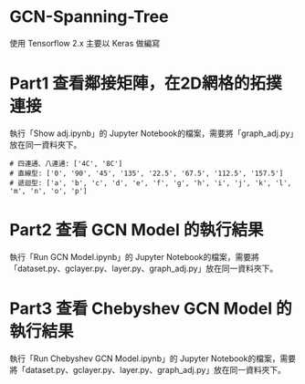 # GCN-Spanning-Tree

使用 Tensorflow 2.x 主要以 Keras 做編寫



# Part1 查看鄰接矩陣，在2D網格的拓撲連接

執行「Show adj.ipynb」的 Jupyter Notebook的檔案，需要將「graph_adj.py」放在同一資料夾下。

```
# 四連通、八連通: ['4C', '8C']
# 直線型: ['0', '90', '45', '135', '22.5', '67.5', '112.5', '157.5']
# 遞迴型: ['a', 'b', 'c', 'd', 'e', 'f', 'g', 'h', 'i', 'j', 'k', 'l', 'm', 'n', 'o', 'p']
```



# Part2 查看 GCN Model 的執行結果 

執行「Run GCN Model.ipynb」的 Jupyter Notebook的檔案，需要將「dataset.py、gclayer.py、layer.py、graph_adj.py」放在同一資料夾下。



# Part3 查看 Chebyshev GCN Model 的執行結果

執行「Run Chebyshev GCN Model.ipynb」的 Jupyter Notebook的檔案，需要將「dataset.py、gclayer.py、layer.py、graph_adj.py」放在同一資料夾下。



